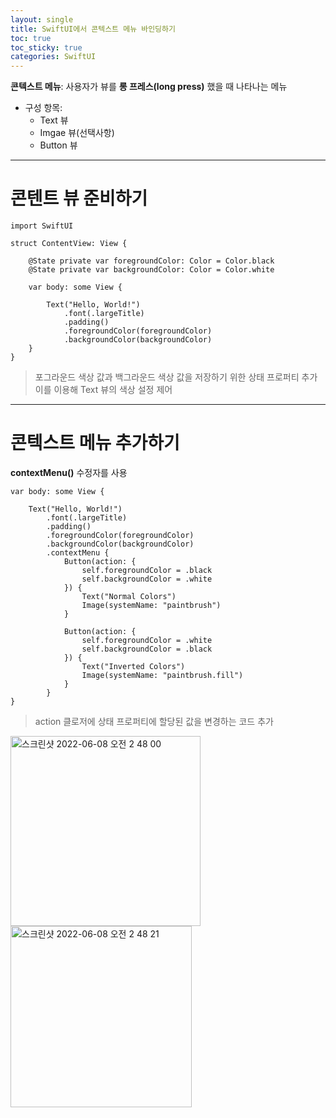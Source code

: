 ```yaml
---
layout: single
title: SwiftUI에서 콘텍스트 메뉴 바인딩하기
toc: true
toc_sticky: true
categories: SwiftUI
---
```


**콘텍스트 메뉴**: 사용자가 뷰를 **롱 프레스(long press)** 했을 때 나타나는 메뉴
* 구성 항목: 
    * Text 뷰
    * Imgae 뷰(선택사항)
    * Button 뷰
    
---------    
    
# 콘텐트 뷰 준비하기
```
import SwiftUI

struct ContentView: View {
    
    @State private var foregroundColor: Color = Color.black
    @State private var backgroundColor: Color = Color.white
    
    var body: some View {
    
        Text("Hello, World!")
            .font(.largeTitle)
            .padding()
            .foregroundColor(foregroundColor)
            .backgroundColor(backgroundColor)
    }
}
```
> 포그라운드 색상 값과 백그라운드 색상 값을 저장하기 위한 상태 프로퍼티 추가<br/>
> 이를 이용해 Text 뷰의 색상 설정 제어

------

# 콘텍스트 메뉴 추가하기
**contextMenu()** 수정자를 사용
```
var body: some View {
    
    Text("Hello, World!")
        .font(.largeTitle)
        .padding()
        .foregroundColor(foregroundColor)
        .backgroundColor(backgroundColor)
        .contextMenu {
            Button(action: {
                self.foregroundColor = .black
                self.backgroundColor = .white
            }) {
                Text("Normal Colors")
                Image(systemName: "paintbrush")
            }
                
            Button(action: {
                self.foregroundColor = .white
                self.backgroundColor = .black
            }) {
                Text("Inverted Colors")
                Image(systemName: "paintbrush.fill")
            }
        }
}
```
> action 클로저에 상태 프로퍼티에 할당된 값을 변경하는 코드 추가<br/>
<img width="304" alt="스크린샷 2022-06-08 오전 2 48 00" src="https://user-images.githubusercontent.com/63464299/172449233-c787f697-3c7c-4abc-8559-80e801e8f096.png">
<img width="290" alt="스크린샷 2022-06-08 오전 2 48 21" src="https://user-images.githubusercontent.com/63464299/172449263-e6e2cc51-c0ca-4ba7-b4c3-e8e380fb8d8e.png">

